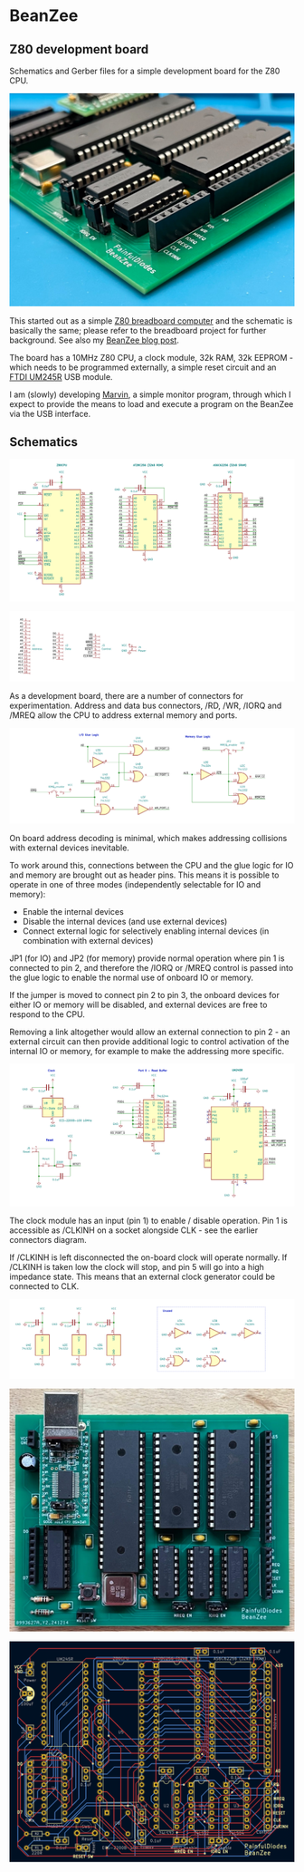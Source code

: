 # BeanZee
## Z80 development board
Schematics and Gerber files for a simple development board for the Z80 CPU. 

![](images/BeanZee_photo_corner.jpg)

This started out as a simple [Z80 breadboard computer](https://github.com/PainfulDiodes/z80-breadboard-computer) and the schematic is basically the same; please refer to the breadboard project for further background. See also my [BeanZee blog post](https://painfuldiodes.wordpress.com/2024/12/29/beanzee-z80-development-board/).

The board has a 10MHz Z80 CPU, a clock module, 32k RAM, 32k EEPROM - which needs to be programmed externally, a simple reset circuit and an [FTDI UM245R](https://ftdichip.com/products/um245r/) USB module.

I am (slowly) developing [Marvin](https://github.com/PainfulDiodes/marvin), a simple monitor program, through which I expect to provide the means to load and execute a program on the BeanZee via the USB interface.

## Schematics
  
![](images/BeanZee_schematic_1.png)

![](images/BeanZee_schematic_5.png)

As a development board, there are a number of connectors for experimentation. Address and data bus connectors, /RD, /WR, /IORQ and /MREQ allow the CPU to address external memory and ports.

![](images/BeanZee_schematic_3.png)

On board address decoding is minimal, which makes addressing collisions with external devices inevitable.

To work around this, connections between the CPU and the glue logic for IO and memory are brought out as header pins. This means it is possible to operate in one of three modes (independently selectable for IO and memory):

* Enable the internal devices
* Disable the internal devices (and use external devices)
* Connect external logic for selectively enabling internal devices (in combination with external devices)

JP1 (for IO) and JP2 (for memory) provide normal operation where pin 1 is connected to pin 2, and therefore the /IORQ or /MREQ control is passed into the glue logic to enable the normal use of onboard IO or memory. 

If the jumper is moved to connect pin 2 to pin 3, the onboard devices for either IO or memory will be disabled, and external devices are free to respond to the CPU.

Removing a link altogether would allow an external connection to pin 2 - an external circuit can then provide additional logic to control activation of the internal IO or memory, for example to make the addressing more specific.

![](images/BeanZee_schematic_2.png)

The clock module has an input (pin 1) to enable / disable operation. Pin 1 is accessible as /CLKINH on a socket alongside CLK - see the earlier connectors diagram. 

If /CLKINH is left disconnected the on-board clock will operate normally. If /CLKINH is taken low the clock will stop, and pin 5 will go into a high impedance state. This means that an external clock generator could be connected to CLK.

![](images/BeanZee_schematic_4.png)

![](images/BeanZee_photo.jpg)
  
![](images/BeanZee_PCB.png)

